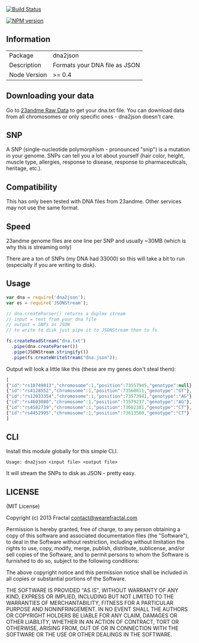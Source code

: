 [![Build Status](https://travis-ci.org/genomejs/dna2json.png?branch=master)](https://travis-ci.org/genomejs/dna2json)

[![NPM version](https://badge.fury.io/js/dna2json.png)](http://badge.fury.io/js/dna2json)

## Information

<table>
<tr> 
<td>Package</td><td>dna2json</td>
</tr>
<tr>
<td>Description</td>
<td>Formats your DNA file as JSON</td>
</tr>
<tr>
<td>Node Version</td>
<td>>= 0.4</td>
</tr>
</table>

## Downloading your data

Go to [23andme Raw Data](https://www.23andme.com/you/download/) to get your dna.txt file. You can download data from all chromosomes or only specific ones - dna2json doesn't care.

## SNP

A SNP (single-nucleotide polymorphism - pronounced "snip") is a mutation in your genome. SNPs can tell you a lot about yourself (hair color, height, muscle type, allergies, response to disease, response to pharmaceuticals, heritage, etc.).

## Compatibility

This has only been tested with DNA files from 23andme. Other services may not use the same format.

## Speed

23andme genome files are one line per SNP and usually ~30MB (which is why this is streaming only)

There are a ton of SNPs (my DNA had 33000) so this will take a bit to run (especially if you are writing to disk).

## Usage

```javascript
var dna = require('dna2json');
var es = require('JSONStream');

// dna.createParser() returns a duplex stream
// input = text from your dna file
// output = SNPs as JSON
// to write to disk just pipe it to JSONStream then to fs

fs.createReadStream("dna.txt")
  .pipe(dna.createParser())
  .pipe(JSONStream.stringify())
  .pipe(fs.createWriteStream("dna.json"));
```

Output will look a little like this (these are my genes don't steal them):

```javascript
[
{"id":"rs10749813","chromosome":1,"position":73557945,"genotype":null},
{"id":"rs4128552","chromosome":1,"position":73560811,"genotype":"GT"},
{"id":"rs12033354","chromosome":1,"position":73573941,"genotype":"AG"},
{"id":"rs4603080","chromosome":1,"position":73579237,"genotype":"AG"},
{"id":"rs4582739","chromosome":1,"position":73602381,"genotype":"CT"},
{"id":"rs4452995","chromosome":1,"position":73613560,"genotype":"CT"}
]
```

## CLI

Install this module globally for this simple CLI.

`Usage: dna2json <input file> <output file>`

It will stream the SNPs to disk as JSON - pretty easy.

## LICENSE

(MIT License)

Copyright (c) 2013 Fractal <contact@wearefractal.com>

Permission is hereby granted, free of charge, to any person obtaining
a copy of this software and associated documentation files (the
"Software"), to deal in the Software without restriction, including
without limitation the rights to use, copy, modify, merge, publish,
distribute, sublicense, and/or sell copies of the Software, and to
permit persons to whom the Software is furnished to do so, subject to
the following conditions:

The above copyright notice and this permission notice shall be
included in all copies or substantial portions of the Software.

THE SOFTWARE IS PROVIDED "AS IS", WITHOUT WARRANTY OF ANY KIND,
EXPRESS OR IMPLIED, INCLUDING BUT NOT LIMITED TO THE WARRANTIES OF
MERCHANTABILITY, FITNESS FOR A PARTICULAR PURPOSE AND
NONINFRINGEMENT. IN NO EVENT SHALL THE AUTHORS OR COPYRIGHT HOLDERS BE
LIABLE FOR ANY CLAIM, DAMAGES OR OTHER LIABILITY, WHETHER IN AN ACTION
OF CONTRACT, TORT OR OTHERWISE, ARISING FROM, OUT OF OR IN CONNECTION
WITH THE SOFTWARE OR THE USE OR OTHER DEALINGS IN THE SOFTWARE.
